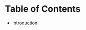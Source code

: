 # Table of Contents

- [Introduction](Introduction/Readme.md)
  <div style="page-break-after: always;"></div>
